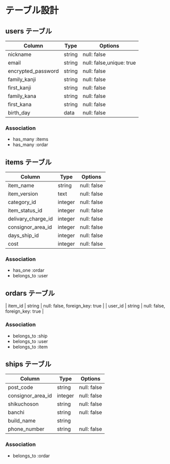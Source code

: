# テーブル設計

## users テーブル 

| Column             | Type   | Options                  |
| ------------------ | ------ | ----------------------   |
| nickname           | string | null: false              |
| email              | string | null: false,unique: true |
| encrypted_password | string | null: false              |
| family_kanji       | string | null: false              |
| first_kanji        | string | null: false              |
| family_kana        | string | null: false              |
| first_kana         | string | null: false              |
| birth_day          | data   | null: false              |

### Association

- has_many :items
- has_many :ordar

## items テーブル

| Column             | Type   | Options     |
| ------------------ | ------ | ----------- |
| item_name          | string | null: false |
| item_version       | text   | null: false |
| category_id        | integer| null: false |
| item_status_id     | integer| null: false |
| delivary_charge_id | integer| null: false |
| consignor_area_id  | integer| null: false |
| days_ship_id       | integer| null: false |
| cost               | integer| null: false |

### Association


- has_one :ordar
- belongs_to :user


## ordars テーブル
| item_id      | string | null: false, foreign_key: true       |
| user_id      | string | null: false, foreign_key: true       |



### Association

- belongs_to :ship
- belongs_to :user
- belongs_to :item

## ships テーブル

| Column             | Type   | Options     |
| ------------------ | ------ | ----------- |
| post_code          | string | null: false |
| consignor_area_id  | integer| null: false |
| shikuchoson        | string | null: false |
| banchi             | string | null: false |
| build_name         | string |             |
| phone_number       | string | null: false |

### Association

- belongs_to :ordar
